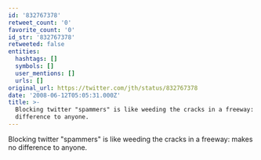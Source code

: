 ```yaml
---
id: '832767378'
retweet_count: '0'
favorite_count: '0'
id_str: '832767378'
retweeted: false
entities:
  hashtags: []
  symbols: []
  user_mentions: []
  urls: []
original_url: https://twitter.com/jth/status/832767378
date: '2008-06-12T05:05:31.000Z'
title: >-
  Blocking twitter "spammers" is like weeding the cracks in a freeway: makes no
  difference to anyone.
---
```


Blocking twitter "spammers" is like weeding the cracks in a freeway: makes no difference to anyone.